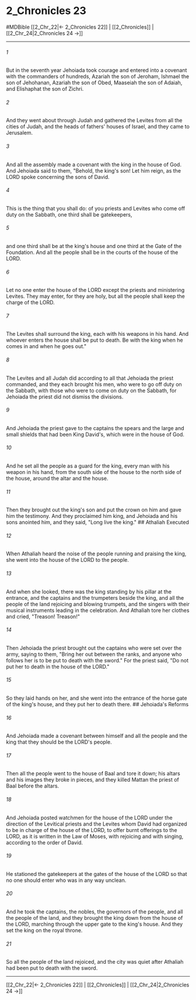 # 2_Chronicles 23
#MDBible
[[2_Chr_22|← 2_Chronicles 22]] | [[2_Chronicles]] | [[2_Chr_24|2_Chronicles 24 →]]

***

###### 1 

But in the seventh year Jehoiada took courage and entered into a covenant with the commanders of hundreds, Azariah the son of Jeroham, Ishmael the son of Jehohanan, Azariah the son of Obed, Maaseiah the son of Adaiah, and Elishaphat the son of Zichri. 

###### 2 

And they went about through Judah and gathered the Levites from all the cities of Judah, and the heads of fathers' houses of Israel, and they came to Jerusalem. 

###### 3 

And all the assembly made a covenant with the king in the house of God. And Jehoiada said to them, "Behold, the king's son! Let him reign, as the LORD spoke concerning the sons of David. 

###### 4 

This is the thing that you shall do: of you priests and Levites who come off duty on the Sabbath, one third shall be gatekeepers, 

###### 5 

and one third shall be at the king's house and one third at the Gate of the Foundation. And all the people shall be in the courts of the house of the LORD. 

###### 6 

Let no one enter the house of the LORD except the priests and ministering Levites. They may enter, for they are holy, but all the people shall keep the charge of the LORD. 

###### 7 

The Levites shall surround the king, each with his weapons in his hand. And whoever enters the house shall be put to death. Be with the king when he comes in and when he goes out." 

###### 8 

The Levites and all Judah did according to all that Jehoiada the priest commanded, and they each brought his men, who were to go off duty on the Sabbath, with those who were to come on duty on the Sabbath, for Jehoiada the priest did not dismiss the divisions. 

###### 9 

And Jehoiada the priest gave to the captains the spears and the large and small shields that had been King David's, which were in the house of God. 

###### 10 

And he set all the people as a guard for the king, every man with his weapon in his hand, from the south side of the house to the north side of the house, around the altar and the house. 

###### 11 

Then they brought out the king's son and put the crown on him and gave him the testimony. And they proclaimed him king, and Jehoiada and his sons anointed him, and they said, "Long live the king." ## Athaliah Executed 

###### 12 

When Athaliah heard the noise of the people running and praising the king, she went into the house of the LORD to the people. 

###### 13 

And when she looked, there was the king standing by his pillar at the entrance, and the captains and the trumpeters beside the king, and all the people of the land rejoicing and blowing trumpets, and the singers with their musical instruments leading in the celebration. And Athaliah tore her clothes and cried, "Treason! Treason!" 

###### 14 

Then Jehoiada the priest brought out the captains who were set over the army, saying to them, "Bring her out between the ranks, and anyone who follows her is to be put to death with the sword." For the priest said, "Do not put her to death in the house of the LORD." 

###### 15 

So they laid hands on her, and she went into the entrance of the horse gate of the king's house, and they put her to death there. ## Jehoiada's Reforms 

###### 16 

And Jehoiada made a covenant between himself and all the people and the king that they should be the LORD's people. 

###### 17 

Then all the people went to the house of Baal and tore it down; his altars and his images they broke in pieces, and they killed Mattan the priest of Baal before the altars. 

###### 18 

And Jehoiada posted watchmen for the house of the LORD under the direction of the Levitical priests and the Levites whom David had organized to be in charge of the house of the LORD, to offer burnt offerings to the LORD, as it is written in the Law of Moses, with rejoicing and with singing, according to the order of David. 

###### 19 

He stationed the gatekeepers at the gates of the house of the LORD so that no one should enter who was in any way unclean. 

###### 20 

And he took the captains, the nobles, the governors of the people, and all the people of the land, and they brought the king down from the house of the LORD, marching through the upper gate to the king's house. And they set the king on the royal throne. 

###### 21 

So all the people of the land rejoiced, and the city was quiet after Athaliah had been put to death with the sword. 

***

[[2_Chr_22|← 2_Chronicles 22]] | [[2_Chronicles]] | [[2_Chr_24|2_Chronicles 24 →]]
